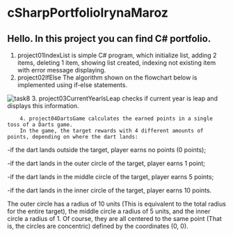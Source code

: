 # cSharpPortfolioIrynaMaroz
## Hello. In this project you can find C# portfolio.
1. project01IndexList is simple C# program, which initialize list, adding 2 items, deleting 1 item, showing list created, indexing not existing item with error message displaying.
2. project02IfElse The algorithm shown on the flowchart below is implemented using if-else statements.

![task8](https://github.com/MarozIryna/cSharpPortfolioIrynaMaroz/assets/149661028/eed85ede-a739-4ada-873d-7038c9801356)
3. project03CurrentYearIsLeap checks if current year is leap and displays this information.
        
        4. project04DartsGame calculates the earned points in a single toss of a Darts game. 
        In the game, the target rewards with 4 different amounts of points, depending on where the dart lands:
-if the dart lands outside the target, player earns no points (0 points);

-if the dart lands in the outer circle of the target, player earns 1 point;

-if the dart lands in the middle circle of the target, player earns 5 points;

-if the dart lands in the inner circle of the target, player earns 10 points.

The outer circle has a radius of 10 units (This is equivalent to the total radius for the entire target), the middle circle a radius of 5 units, and the inner circle a radius of 1. Of course, they are all centered to the same point (That is, the circles are concentric) defined by the coordinates (0, 0).

